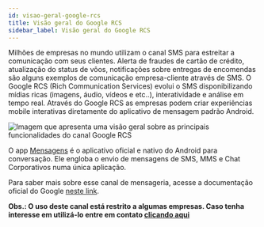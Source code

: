 ```yaml
---
id: visao-geral-google-rcs
title: Visão geral do Google RCS
sidebar_label: Visão geral do Google RCS
---
```


Milhões de empresas no mundo utilizam o canal SMS para estreitar a comunicação com seus clientes. Alerta de fraudes de cartão de crédito, atualização do status de vôos, notificações sobre entregas de encomendas são alguns exemplos de comunicação empresa-cliente através de SMS. O Google RCS (Rich Communication Services) evolui o SMS disponibilizando mídias ricas (imagens, áudio, vídeos e etc..), interatividade e análise em tempo real. Através do Google RCS as empresas podem criar experiências mobile interativas diretamente do aplicativo de mensagem padrão Android.

![Imagem que apresenta uma visão geral sobre as principais funcionalidades do canal Google RCS](/img/channels/google-rcs/rcs-home.png)

O app [Mensagens](https://messages.google.com/) é o aplicativo oficial e nativo do Android para conversação. Ele engloba o envio de mensagens de SMS, MMS e Chat Corporativos numa única aplicação.

Para saber mais sobre esse canal de mensageria, acesse a documentação oficial do Google [neste link](https://jibe.google.com/).

**Obs.: O uso deste canal está restrito a algumas empresas. Caso tenha interesse em utilizá-lo entre em contato [clicando aqui](mailto:community@take.net)**


<!-- Rating frame -->
<script type="text/javascript" src="/scripts/rating.js"></script>
